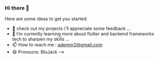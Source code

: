 ### Hi there 👋



Here are some ideas to get you started:

- 🔭 check out my projects i'll appreciate some feedback ...
- 🌱 I’m currently learning more about flutter and backend frameworks tech to sharpen my skills ...
- 📫 How to reach me : ademnr2@gmail.com
- 😄 Pronouns: BluJack
-->
